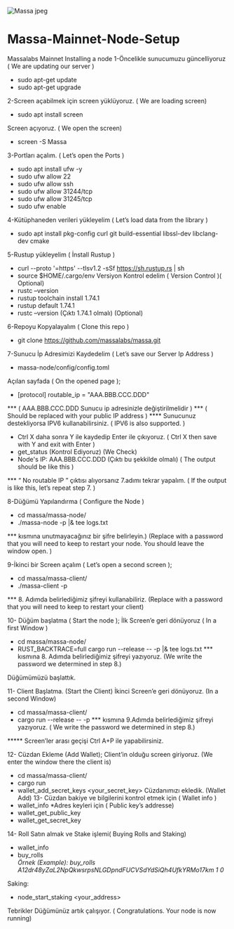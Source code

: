 
![Massa jpeg](https://github.com/Edsny1/Massa-Mainnet-Node-Setup/assets/98622870/a06b01e1-c657-4cea-981d-b62a186b480c)



# Massa-Mainnet-Node-Setup
Massalabs Mainnet Installing a node
1-Öncelikle sunucumuzu güncelliyoruz ( We are updating our server )
-	sudo apt-get update
-	sudo apt-get upgrade

2-Screen açabilmek için screen yüklüyoruz. ( We are loading screen)
-	sudo apt install screen

Screen açıyoruz. ( We open the screen)
-	screen -S Massa

3-Portları açalım. ( Let’s open the Ports )
-	sudo apt install ufw -y
-	sudo ufw allow 22
-	sudo ufw allow ssh
-	sudo ufw allow 31244/tcp
-	sudo ufw allow 31245/tcp
-	sudo ufw enable

4-Kütüphaneden verileri yükleyelim ( Let’s load data from the library )
-	sudo apt install pkg-config curl git build-essential libssl-dev libclang-dev cmake

5-Rustup yükleyelim ( İnstall Rustup )
-	curl --proto '=https' --tlsv1.2 -sSf https://sh.rustup.rs | sh
-	source $HOME/.cargo/env
Versiyon Kontrol edelim ( Version Control )( Optional)
-	rustc –version
-	rustup toolchain install 1.74.1
-	rustup default 1.74.1
-	rustc –version (Çıktı 1.74.1 olmalı) (Optional)

6-Repoyu Kopyalayalım ( Clone this repo )
-	git clone https://github.com/massalabs/massa.git

7-Sunucu İp Adresimizi Kaydedelim ( Let’s save our Server Ip Address )
-	massa-node/config/config.toml

Açılan sayfada ( On the opened page );
-	[protocol]
routable_ip = "AAA.BBB.CCC.DDD" 

*** ( AAA.BBB.CCC.DDD Sunucu ip adresinizle değiştirilmelidir )
*** ( Should be replaced with your public IP address )
**** Sunucunuz destekliyorsa IPV6 kullanabilirsiniz. ( IPV6 is also supported. )

-	Ctrl X daha sonra Y ile kaydedip Enter ile çıkıyoruz. ( Ctrl X then save with Y and exit with Enter )
-	get_status (Kontrol Ediyoruz) (We Check)
-	Node's IP: AAA.BBB.CCC.DDD  (Çıktı bu şekkilde olmalı) ( The output should be like this )

*** “ No routable IP ” çıktısı alıyorsanız 7.adımı tekrar yapalım. ( If the output is like this, let’s repeat step 7. )

8-Düğümü Yapılandırma ( Configure the Node )
-	cd massa/massa-node/
-	./massa-node -p <PASSWORD> |& tee logs.txt

*** <PASSWORD>  kısmına unutmayacağınız bir şifre belirleyin.) (Replace <PASSWORD> with a password that you will need to keep to restart your node. You should leave the window open. )

9-İkinci bir Screen açalım ( Let’s open a second screen );
-	cd massa/massa-client/
-	./massa-client -p <PASSWORD>

*** <PASSWORD> 8. Adımda belirlediğimiz şifreyi kullanabiliriz. (Replace <PASSWORD> with a password that you will need to keep to restart your client)

10- Düğüm başlatma ( Start the node );
İlk Screen’e geri dönüyoruz ( In a first Window )
-	cd massa/massa-node/
-	RUST_BACKTRACE=full cargo run --release -- -p <PASSWORD> |& tee logs.txt
*** <PASSWORD> kısmına 8. Adımda belirlediğimiz şifreyi yazıyoruz. (We write the password we determined in step 8.)

Düğümümüzü başlattık.

 
11- Client Başlatma. (Start the Client)
İkinci Screen’e geri dönüyoruz. (In a second Window)
-	cd massa/massa-client/
-	cargo run --release -- -p <PASSWORD>
*** <PASSWORD> kısmına 9.Adımda belirlediğimiz şifreyi yazıyoruz. ( We write the password we determined in step 8.)

***** Screen’ler arası geçişi Ctrl A+P ile yapabilirsiniz.

12- Cüzdan Ekleme (Add Wallet);
Client’in olduğu screen giriyoruz. (We enter the window there the client is)
-	cd massa/massa-client/
-	cargo run
-	wallet_add_secret_keys <your_secret_key>
Cüzdanımızı ekledik. (Wallet Add)
13- Cüzdan bakiye ve bilgilerini kontrol etmek için ( Wallet info )
-	wallet_info
*Adres keyleri için ( Public key’s addresse)
-	wallet_get_public_key <Address1> <Address2>
-	wallet_get_secret_key <Address1> <Address2>

14- Roll Satın almak ve Stake işlemi( Buying Rolls and Staking)
-	wallet_info
-	buy_rolls <address> <roll count> <fee>
Örnek (Example): 
buy_rolls A12dr48yZaL2NpQkwsrpsNLGDpndFUCVSdYdSiQh4UfkYRMo17km 1 0

Saking:
-	node_start_staking <your_address>

Tebrikler Düğümünüz artık çalışıyor. ( Congratulations. Your node is now running)



